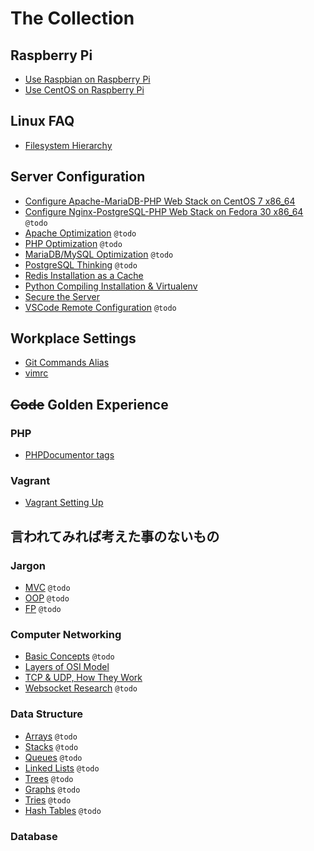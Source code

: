 # The Collection

## Raspberry Pi

* [Use Raspbian on Raspberry Pi](RaspberryPi/raspberrypi_raspbian_config.md)
* [Use CentOS on Raspberry Pi](RaspberryPi/raspberrypi_centos_config.md)

## Linux FAQ

* [Filesystem Hierarchy](LinuxFAQ/linux_directories.md)

## Server Configuration

* [Configure Apache-MariaDB-PHP Web Stack on CentOS 7 x86_64](ServerConfig/install_lamp_to_centos.md)
* [Configure Nginx-PostgreSQL-PHP Web Stack on Fedora 30 x86_64]() `@todo`
* [Apache Optimization]() `@todo`
* [PHP Optimization]() `@todo`
* [MariaDB/MySQL Optimization]() `@todo`
* [PostgreSQL Thinking]() `@todo`
* [Redis Installation as a Cache](ServerConfig/redis_installation.md)
* [Python Compiling Installation & Virtualenv](ServerConfig/python_installation.md)
* [Secure the Server](ServerConfig/secure_server.md)
* [VSCode Remote Configuration]() `@todo`

## Workplace Settings

* [Git Commands Alias](WorkplaceSettings/git_alias.md)
* [vimrc](WorkplaceSettings/vimrc)

## ~~Code~~ Golden Experience

### PHP

* [PHPDocumentor tags](CodeExperience/php/PHPComments.md)

### Vagrant

* [Vagrant Setting Up](CodeExperience/vagrant/init_vagrant.md)


## 言われてみれば考えた事のないもの

### Jargon

* [MVC]() `@todo`
* [OOP]() `@todo`
* [FP]() `@todo`

### Computer Networking

* [Basic Concepts]() `@todo`
* [Layers of OSI Model](DKnow/ComputerNetworking/osi_model.md)
* [TCP & UDP, How They Work]()
* [Websocket Research]() `@todo`

### Data Structure

* [Arrays]() `@todo`
* [Stacks]() `@todo`
* [Queues]() `@todo`
* [Linked Lists]() `@todo`
* [Trees]() `@todo`
* [Graphs]() `@todo`
* [Tries]() `@todo`
* [Hash Tables]() `@todo`

### Database